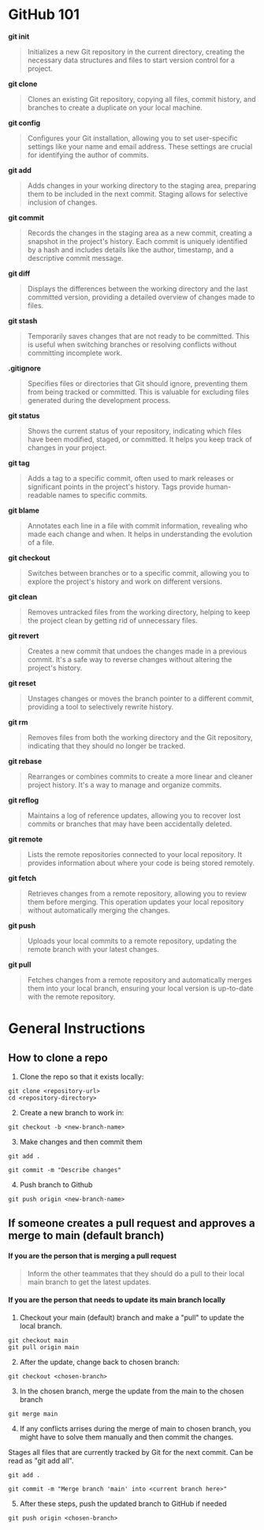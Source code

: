 # GitHub 101

**git init**
> Initializes a new Git repository in the current directory, creating the necessary data structures and files to start version control for a project.

**git clone**
> Clones an existing Git repository, copying all files, commit history, and branches to create a duplicate on your local machine.

**git config**
> Configures your Git installation, allowing you to set user-specific settings like your name and email address. These settings are crucial for identifying the author of commits.

**git add**
> Adds changes in your working directory to the staging area, preparing them to be included in the next commit. Staging allows for selective inclusion of changes.

**git commit**
> Records the changes in the staging area as a new commit, creating a snapshot in the project's history. Each commit is uniquely identified by a hash and includes details like the author, timestamp, and a descriptive commit message.

**git diff**
> Displays the differences between the working directory and the last committed version, providing a detailed overview of changes made to files.

**git stash**
> Temporarily saves changes that are not ready to be committed. This is useful when switching branches or resolving conflicts without committing incomplete work.

**.gitignore**
> Specifies files or directories that Git should ignore, preventing them from being tracked or committed. This is valuable for excluding files generated during the development process.

**git status**
> Shows the current status of your repository, indicating which files have been modified, staged, or committed. It helps you keep track of changes in your project.

**git tag**
> Adds a tag to a specific commit, often used to mark releases or significant points in the project's history. Tags provide human-readable names to specific commits.

**git blame**
> Annotates each line in a file with commit information, revealing who made each change and when. It helps in understanding the evolution of a file.

**git checkout**
> Switches between branches or to a specific commit, allowing you to explore the project's history and work on different versions.

**git clean**
> Removes untracked files from the working directory, helping to keep the project clean by getting rid of unnecessary files.

**git revert**
> Creates a new commit that undoes the changes made in a previous commit. It's a safe way to reverse changes without altering the project's history.

**git reset**
> Unstages changes or moves the branch pointer to a different commit, providing a tool to selectively rewrite history.

**git rm**
> Removes files from both the working directory and the Git repository, indicating that they should no longer be tracked.

**git rebase**
> Rearranges or combines commits to create a more linear and cleaner project history. It's a way to manage and organize commits.

**git reflog**
> Maintains a log of reference updates, allowing you to recover lost commits or branches that may have been accidentally deleted.

**git remote**
> Lists the remote repositories connected to your local repository. It provides information about where your code is being stored remotely.

**git fetch**
> Retrieves changes from a remote repository, allowing you to review them before merging. This operation updates your local repository without automatically merging the changes.

**git push**
> Uploads your local commits to a remote repository, updating the remote branch with your latest changes.

**git pull**
> Fetches changes from a remote repository and automatically merges them into your local branch, ensuring your local version is up-to-date with the remote repository.

# General Instructions

## How to clone a repo

1. Clone the repo so that it exists locally:
```
git clone <repository-url>
cd <repository-directory>
```

2. Create a new branch to work in: 
```
git checkout -b <new-branch-name>
```

3. Make changes and then commit them

```
git add .
```

```
git commit -m "Describe changes"
```

4. Push branch to Github
```
git push origin <new-branch-name>
```

## If someone creates a pull request and approves a merge to main (default branch)


#### If you are the person that is merging a pull request

> Inform the other teammates that they should do a pull to their local main branch to get the latest updates.

#### If you are the person that needs to update its main branch locally

1. Checkout your main (default) branch and make a "pull" to update the local branch.
```
git checkout main
git pull origin main
```

2. After the update, change back to chosen branch:
``` 
git checkout <chosen-branch>
```

3. In the chosen branch, merge the update from the main to the chosen branch
```
git merge main
```

4. If any conflicts arrises during the merge of main to chosen branch, you might have to solve them manually and then commit the changes.

Stages all files that are currently tracked by Git for the next commit. Can be read as "git add all".
```
git add .
```

```
git commit -m "Merge branch 'main' into <current branch here>"
```

5. After these steps, push the updated branch to GitHub if needed
```
git push origin <chosen-branch>
```

